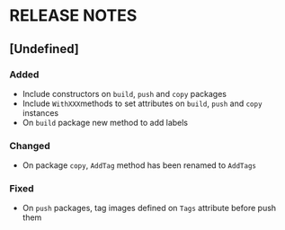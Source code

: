 # RELEASE NOTES

## [Undefined]

### Added
- Include constructors on `build`, `push` and `copy` packages
- Include `WithXXX`methods to set attributes on `build`, `push` and `copy` instances
- On `build` package new method to add labels

### Changed
- On package `copy`, `AddTag` method has been renamed to `AddTags` 

### Fixed
- On `push` packages, tag images defined on `Tags` attribute before push them